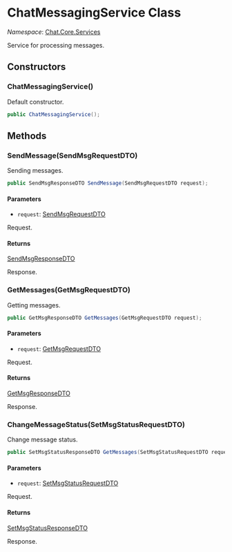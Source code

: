 # ChatMessagingService Class 

*Namespace*: [Chat.Core.Services](Chat.Core.Services.md)

Service for processing messages.

## Constructors 

### ChatMessagingService()

Default constructor.

```C#
public ChatMessagingService();
```

## Methods

### SendMessage(SendMsgRequestDTO)

Sending messages.

```C#
public SendMsgResponseDTO SendMessage(SendMsgRequestDTO request);
```

#### Parameters 

- `request`: [SendMsgRequestDTO](https://github.com/alexeysp11/workflow-lib/blob/main/docs/Models/Business/SocialCommunication/DTOs/SendMsgRequestDTO.md)

Request.

#### Returns 

[SendMsgResponseDTO](https://github.com/alexeysp11/workflow-lib/blob/main/docs/Models/Business/SocialCommunication/DTOs/SendMsgResponseDTO.md)

Response.

### GetMessages(GetMsgRequestDTO)

Getting messages.

```C#
public GetMsgResponseDTO GetMessages(GetMsgRequestDTO request);
```

#### Parameters 

- `request`: [GetMsgRequestDTO](https://github.com/alexeysp11/workflow-lib/blob/main/docs/Models/Business/SocialCommunication/DTOs/GetMsgRequestDTO.md)

Request.

#### Returns 

[GetMsgResponseDTO](https://github.com/alexeysp11/workflow-lib/blob/main/docs/Models/Business/SocialCommunication/DTOs/GetMsgResponseDTO.md)

Response.

### ChangeMessageStatus(SetMsgStatusRequestDTO)

Change message status.

```C#
public SetMsgStatusResponseDTO GetMessages(SetMsgStatusRequestDTO request);
```

#### Parameters 

- `request`: [SetMsgStatusRequestDTO](https://github.com/alexeysp11/workflow-lib/blob/main/docs/Models/Business/SocialCommunication/DTOs/SetMsgStatusRequestDTO.md)

Request.

#### Returns 

[SetMsgStatusResponseDTO](https://github.com/alexeysp11/workflow-lib/blob/main/docs/Models/Business/SocialCommunication/DTOs/SetMsgStatusResponseDTO.md)

Response.

